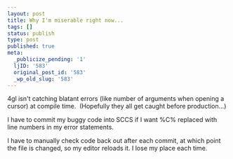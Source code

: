 ```yaml
---
layout: post
title: Why I'm miserable right now...
tags: []
status: publish
type: post
published: true
meta:
  _publicize_pending: '1'
  ljID: '583'
  original_post_id: '583'
  _wp_old_slug: '583'
---
```

4gl isn't catching blatant errors (like number of arguments when opening a cursor) at compile time.  (Hopefully they all get caught before production...)

I have to commit my buggy code into SCCS if I want %C% replaced with line numbers in my error statements.

I have to manually check code back out after each commit, at which point the file is changed, so my editor reloads it.  I lose my place each time.
